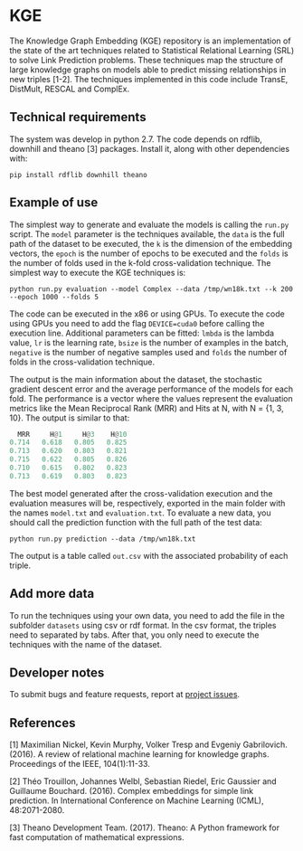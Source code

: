 # KGE

The Knowledge Graph Embedding (KGE) repository is an implementation of the state of the art techniques related to Statistical Relational Learning (SRL) to solve Link Prediction problems. These techniques map the structure of large knowledge graphs on models able to predict missing relationships in new triples [1-2]. The techniques implemented in this code include TransE, DistMult, RESCAL and ComplEx.

## Technical requirements

The system was develop in python 2.7. The code depends on rdflib, downhill and theano [3] packages. Install it, along with other dependencies with:

```
pip install rdflib downhill theano
```

## Example of use

The simplest way to generate and evaluate the models is calling the `run.py` script. The `model` parameter is the techniques available, the `data` is the full path of the dataset to be executed, the `k` is the dimension of the embedding vectors, the `epoch` is the number of epochs to be executed and the `folds` is the number of folds used in the k-fold cross-validation technique. The simplest way to execute the KGE techniques is:

```
python run.py evaluation --model Complex --data /tmp/wn18k.txt --k 200 --epoch 1000 --folds 5
```

The code can be executed in the x86 or using GPUs. To execute the code using GPUs you need to add the flag `DEVICE=cuda0` before calling the execution line. Additional parameters can be fitted: `lmbda` is the lambda value, `lr` is the learning rate, `bsize` is the number of examples in the batch, `negative` is the number of negative samples used and `folds` the number of folds in the cross-validation technique. 

The output is the main information about the dataset, the stochastic gradient descent error and the average performance of the models for each fold. The performance is a vector where the values represent the evaluation metrics like the Mean Reciprocal Rank (MRR) and Hits at N, with N = {1, 3, 10}. The output is similar to that:

```python
  MRR	  H@1	  H@3	 H@10
0.714	0.618	0.805	0.825
0.713	0.620	0.803	0.821
0.715	0.622	0.805	0.826
0.710	0.615	0.802	0.823
0.713	0.619	0.803	0.823
```

The best model generated after the cross-validation execution and the evaluation measures will be, respectively, exported in the main folder with the names `model.txt` and `evaluation.txt`. To evaluate a new data, you should call the prediction function with the full path of the test data:

```
python run.py prediction --data /tmp/wn18k.txt
```
The output is a table called `out.csv` with the associated probability of each triple.

## Add more data

To run the techniques using your own data, you need to add the file in the subfolder `datasets` using csv or rdf format. In the csv format, the triples need to separated by tabs. After that, you only need to execute the techniques with the name of the dataset.

## Developer notes

To submit bugs and feature requests, report at [project issues](https://github.com/QROWD/KGE/issues).

## References

[1] Maximilian Nickel, Kevin Murphy, Volker Tresp and Evgeniy Gabrilovich. (2016). A review of relational machine learning for knowledge graphs. Proceedings of the IEEE, 104(1):11-33.

[2] Théo Trouillon, Johannes Welbl, Sebastian Riedel, Eric Gaussier and Guillaume Bouchard. (2016). Complex embeddings for simple link prediction. In International Conference on Machine Learning (ICML), 48:2071-2080.

[3] Theano Development Team. (2017). Theano: A Python framework for fast computation of mathematical expressions.

